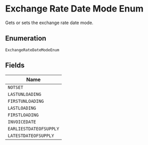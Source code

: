 
# Exchange Rate Date Mode Enum

Gets or sets the exchange rate date mode.

## Enumeration

`ExchangeRateDateModeEnum`

## Fields

| Name |
|  --- |
| `NOTSET` |
| `LASTUNLOADING` |
| `FIRSTUNLOADING` |
| `LASTLOADING` |
| `FIRSTLOADING` |
| `INVOICEDATE` |
| `EARLIESTDATEOFSUPPLY` |
| `LATESTDATEOFSUPPLY` |

